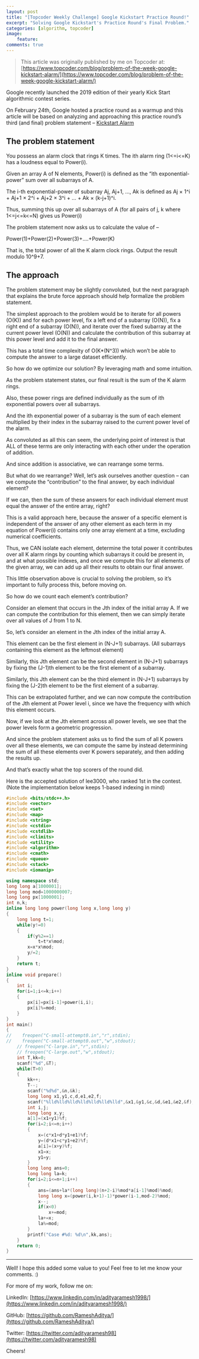 ```yaml
---
layout: post
title: "[Topcoder Weekly Challenge] Google Kickstart Practice Round!"
excerpt: "Solving Google Kickstart's Practice Round's Final Problem."
categories: [algorithm, topcoder]
image:
    feature: 
comments: true
---
```


> This article was originally published by me on Topcoder at: [https://www.topcoder.com/blog/problem-of-the-week-google-kickstart-alarm/](https://www.topcoder.com/blog/problem-of-the-week-google-kickstart-alarm/)

Google recently launched the 2019 edition of their yearly Kick Start algorithmic contest series. 

On February 24th, Google hosted a practice round as a warmup and this article will be based on analyzing and approaching this practice round’s third (and final) problem statement – [Kickstart Alarm](https://codingcompetitions.withgoogle.com/kickstart/round/0000000000051060/0000000000058a56) 

## The problem statement
You possess an alarm clock that rings K times. The ith alarm ring (1<=i<=K) has a loudness equal to Power(i).

Given an array A of N elements, Power(i) is defined as the “ith exponential-power” sum over all subarrays of A.

The i-th exponential-power of subarray Aj, Aj+1, …, Ak is defined as Aj × 1^i + Aj+1 × 2^i + Aj+2 × 3^i + … + Ak × (k-j+1)^i. 

Thus, summing this up over all subarrays of A (for all pairs of j, k where 1<=j<=k<=N) gives us Power(i)

The problem statement now asks us to calculate the value of –

Power(1)+Power(2)+Power(3)+….+Power(K) 

That is, the total power of all the K alarm clock rings. Output the result modulo 10^9+7. 

## The approach

The problem statement may be slightly convoluted, but the next paragraph that explains the brute force approach should help formalize the problem statement. 

The simplest approach to the problem would be to iterate for all powers (O(K)) and for each power level, fix a left end of a subarray (O(N)), fix a right end of a subarray (O(N)), and iterate over the fixed subarray at the current power level (O(N)) and calculate the contribution of this subarray at this power level and add it to the final answer. 

This has a total time complexity of O(K*(N^3)) which won’t be able to compute the answer to a large dataset efficiently. 

So how do we optimize our solution? By leveraging math and some intuition. 

As the problem statement states, our final result is the sum of the K alarm rings. 

Also, these power rings are defined individually as the sum of ith exponential powers over all subarrays. 

And the ith exponential power of a subarray is the sum of each element multiplied by their index in the subarray raised to the current power level of the alarm. 

As convoluted as all this can seem, the underlying point of interest is that ALL of these terms are only interacting with each other under the operation of addition. 

And since addition is associative, we can rearrange some terms. 

But what do we rearrange? Well, let’s ask ourselves another question – can we compute the “contribution” to the final answer, by each individual element? 

If we can, then the sum of these answers for each individual element must equal the answer of the entire array, right? 

This is a valid approach here, because the answer of a specific element is independent of the answer of any other element as each term in my equation of Power(i) contains only one array element at a time, excluding numerical coefficients. 

Thus, we CAN isolate each element, determine the total power it contributes over all K alarm rings by counting which subarrays it could be present in, and at what possible indexes, and once we compute this for all elements of the given array, we can add up all their results to obtain our final answer. 

This little observation above is crucial to solving the problem, so it’s important to fully process this, before moving on. 

So how do we count each element’s contribution? 

Consider an element that occurs in the Jth index of the initial array A. If we can compute the contribution for this element, then we can simply iterate over all values of J from 1 to N. 

So, let’s consider an element in the Jth index of the initial array A. 

This element can be the first element in (N-J+1) subarrays.  (All subarrays containing this element as the leftmost element)

Similarly, this Jth element can be the second element in (N-J+1) subarrays by fixing the (J-1)th element to be the first element of a subarray. 

Similarly, this Jth element can be the third element in (N-J+1) subarrays by fixing the (J-2)th element to be the first element of a subarray. 

This can be extrapolated further, and we can now compute the contribution of the Jth element at Power level i, since we have the frequency with which this element occurs. 

Now, if we look at the Jth element across all power levels, we see that the power levels form a geometric progression. 

And since the problem statement asks us to find the sum of all K powers over all these elements, we can compute the same by instead determining the sum of all these elements over K powers separately, and then adding the results up. 

And that’s exactly what the top scorers of the round did. 

Here is the accepted solution of lee3000, who ranked 1st in the contest. (Note the implementation below keeps 1-based indexing in mind)

```c++
#include <bits/stdc++.h>
#include <vector>
#include <set>
#include <map>
#include <string>
#include <cstdio>
#include <cstdlib>
#include <climits>
#include <utility>
#include <algorithm>
#include <cmath>
#include <queue>
#include <stack>
#include <iomanip> 

using namespace std;
long long a[1000001];
long long mod=1000000007;
long long px[1000001];
int n,k;
inline long long power(long long x,long long y)
{
    long long t=1;
    while(y!=0)
    {
        if(y%2==1)
            t=t*x%mod;
        x=x*x%mod;
        y/=2;
    }
    return t;
}
inline void prepare()
{
    int i;
    for(i=1;i<=k;i++)
    {
        px[i]=px[i-1]+power(i,i);
        px[i]%=mod;
    }
}
int main()
{
//    freopen("C-small-attempt0.in","r",stdin);
//    freopen("C-small-attempt0.out","w",stdout);
    // freopen("C-large.in","r",stdin);
    // freopen("C-large.out","w",stdout);
    int T,kk=0;
    scanf("%d",&T);
    while(T>0)
    {
        kk++;
        T--;
        scanf("%d%d",&n,&k);
        long long x1,y1,c,d,e1,e2,f;
        scanf("%lld%lld%lld%lld%lld%lld%lld",&x1,&y1,&c,&d,&e1,&e2,&f);
        int i,j;
        long long x,y;
        a[1]=(x1+y1)%f;
        for(i=2;i<=n;i++)
        {
            x=(c*x1+d*y1+e1)%f;
            y=(d*x1+c*y1+e2)%f;
            a[i]=(x+y)%f;
            x1=x;
            y1=y;
        }
        long long ans=0;
        long long la=k;
        for(i=2;i<=n+1;i++)
        {
            ans=(ans+la*(long long)(n+2-i)%mod*a[i-1]%mod)%mod;
            long long x=(power(i,k+1)-1)*power(i-1,mod-2)%mod;
            x--;
            if(x<0)
                x+=mod;
            la+=x;
            la%=mod;
        }
        printf("Case #%d: %d\n",kk,ans);
    }
    return 0;
}

```


--------------------------

Well! I hope this added some value to you! Feel free to let me know your comments. :)

For more of my work, follow me on:

LinkedIn: [https://www.linkedin.com/in/adityaramesh1998/](https://www.linkedin.com/in/adityaramesh1998/)

GitHub: [https://github.com/RameshAditya/](https://github.com/RameshAditya/)

Twitter: [https://twitter.com/adityaramesh98](https://twitter.com/adityaramesh98)

Cheers!